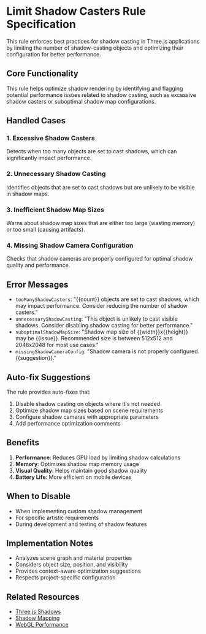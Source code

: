 # Limit Shadow Casters Rule Specification

This rule enforces best practices for shadow casting in Three.js applications by limiting the number of shadow-casting objects and optimizing their configuration for better performance.

## Core Functionality

This rule helps optimize shadow rendering by identifying and flagging potential performance issues related to shadow casting, such as excessive shadow casters or suboptimal shadow map configurations.

## Handled Cases

### 1. Excessive Shadow Casters

Detects when too many objects are set to cast shadows, which can significantly impact performance.

### 2. Unnecessary Shadow Casting

Identifies objects that are set to cast shadows but are unlikely to be visible in shadow maps.

### 3. Inefficient Shadow Map Sizes

Warns about shadow map sizes that are either too large (wasting memory) or too small (causing artifacts).

### 4. Missing Shadow Camera Configuration

Checks that shadow cameras are properly configured for optimal shadow quality and performance.

## Error Messages

- `tooManyShadowCasters`: "{{count}} objects are set to cast shadows, which may impact performance. Consider reducing the number of shadow casters."
- `unnecessaryShadowCasting`: "This object is unlikely to cast visible shadows. Consider disabling shadow casting for better performance."
- `suboptimalShadowMapSize`: "Shadow map size of {{width}}x{{height}} may be {{issue}}. Recommended size is between 512x512 and 2048x2048 for most use cases."
- `missingShadowCameraConfig`: "Shadow camera is not properly configured. {{suggestion}}."

## Auto-fix Suggestions

The rule provides auto-fixes that:

1. Disable shadow casting on objects where it's not needed
2. Optimize shadow map sizes based on scene requirements
3. Configure shadow cameras with appropriate parameters
4. Add performance optimization comments

## Benefits

1. **Performance**: Reduces GPU load by limiting shadow calculations
2. **Memory**: Optimizes shadow map memory usage
3. **Visual Quality**: Helps maintain good shadow quality
4. **Battery Life**: More efficient on mobile devices

## When to Disable

- When implementing custom shadow management
- For specific artistic requirements
- During development and testing of shadow features

## Implementation Notes

- Analyzes scene graph and material properties
- Considers object size, position, and visibility
- Provides context-aware optimization suggestions
- Respects project-specific configuration

## Related Resources

- [Three.js Shadows](https://threejs.org/docs/#api/en/lights/shadows)
- [Shadow Mapping](https://learnopengl.com/Advanced-Lighting/Shadows/Shadow-Mapping)
- [WebGL Performance](https://webglsamples.org/WebGLBestPractices/performance.html)
